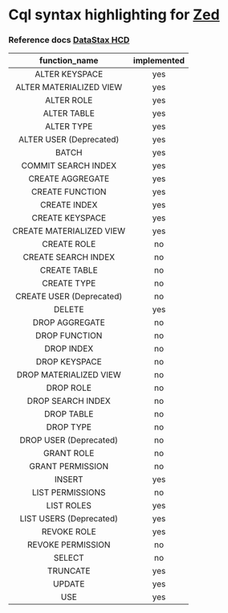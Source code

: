 # Cql syntax highlighting for [Zed](https://zed.dev/)

### Reference docs [DataStax HCD](https://docs.datastax.com/en/cql/hcd/reference/cql-reference-about.html)

| function_name              | implemented   |
|:--------------------------:|:-------------:|
| ALTER KEYSPACE              | yes          |
| ALTER MATERIALIZED VIEW     | yes          |
| ALTER ROLE                  | yes          |
| ALTER TABLE                 | yes          |
| ALTER TYPE                  | yes          |
| ALTER USER (Deprecated)     | yes          |
| BATCH                       | yes          |
| COMMIT SEARCH INDEX         | yes          |
| CREATE AGGREGATE            | yes          |
| CREATE FUNCTION             | yes          |
| CREATE INDEX                | yes          |
| CREATE KEYSPACE             | yes          |
| CREATE MATERIALIZED VIEW    | yes          |
| CREATE ROLE                 | no           |
| CREATE SEARCH INDEX         | no           |
| CREATE TABLE                | no           |
| CREATE TYPE                 | no           |
| CREATE USER (Deprecated)    | no           |
| DELETE                      | yes          |
| DROP AGGREGATE              | no           |
| DROP FUNCTION               | no           |
| DROP INDEX                  | no           |
| DROP KEYSPACE               | no           |
| DROP MATERIALIZED VIEW      | no           |
| DROP ROLE                   | no           |
| DROP SEARCH INDEX           | no           |
| DROP TABLE                  | no           |
| DROP TYPE                   | no           |
| DROP USER (Deprecated)      | no           |
| GRANT ROLE                  | no           |
| GRANT PERMISSION            | no           |
| INSERT                      | yes          |
| LIST PERMISSIONS            | no           |
| LIST ROLES                  | yes          |
| LIST USERS (Deprecated)     | yes          |
| REVOKE ROLE                 | yes          |
| REVOKE PERMISSION           | no           |
| SELECT                      | no           |
| TRUNCATE                    | yes          |
| UPDATE                      | yes          |
| USE                         | yes          |
